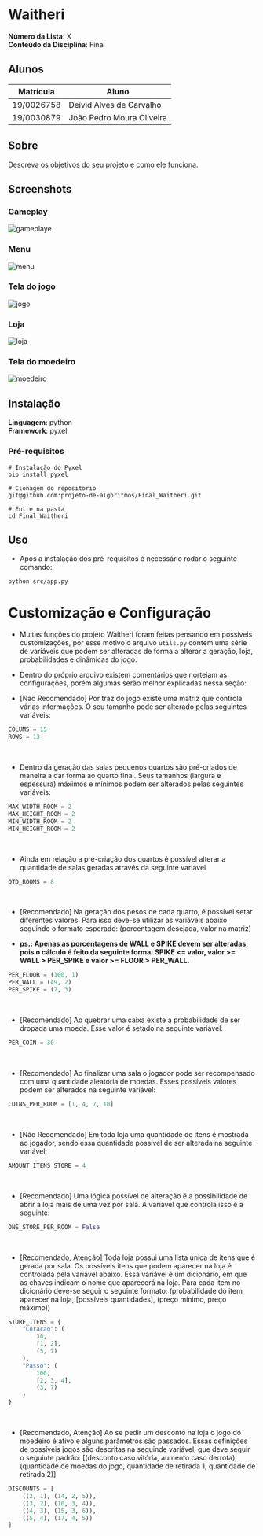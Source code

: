 <!-- Adicionar Foto da logo aqui Deivid -->
# Waitheri

**Número da Lista**: X<br>
**Conteúdo da Disciplina**: Final<br>

## Alunos
|Matrícula | Aluno |
| -- | -- |
| 19/0026758 |  Deivid Alves de Carvalho  |
| 19/0030879 |  João Pedro Moura Oliveira |

## Sobre 
Descreva os objetivos do seu projeto e como ele funciona. 

## Screenshots
### Gameplay
![gameplaye](assets/gameplay.gif)

### Menu
![menu](assets/menu.png)

### Tela do jogo
![jogo](assets/game.png)

### Loja
![loja](assets/loja.png)

### Tela do moedeiro
![moedeiro](assets/moedeiro.png)

## Instalação 
**Linguagem**: python<br>
**Framework**: pyxel<br>

### Pré-requisitos
```
# Instalação do Pyxel
pip install pyxel

# Clonagem do repositório
git@github.com:projeto-de-algoritmos/Final_Waitheri.git

# Entre na pasta
cd Final_Waitheri
```

## Uso 
- Após a instalação dos pré-requisitos é necessário rodar o seguinte comando:
```
python src/app.py
```

# Customização e Configuração
- Muitas funções do projeto Waitheri foram feitas pensando em possíveis customizações, por esse motivo o arquivo `utils.py` contem uma série de variáveis que podem ser alteradas de forma a alterar a geração, loja, probabilidades e dinâmicas do jogo.
- Dentro do próprio arquivo existem comentários que norteiam as configurações, porém algumas serão melhor explicadas nessa seção:

- [Não Recomendado] Por traz do jogo existe uma matriz que controla várias informações. O seu tamanho pode ser alterado pelas seguintes variáveis:
```python
COLUMS = 15
ROWS = 13
```
</br>

- Dentro da geração das salas pequenos quartos são pré-criados de maneira a dar forma ao quarto final. Seus tamanhos (largura e espessura) máximos e mínimos podem ser alterados pelas seguintes variáveis:
```python
MAX_WIDTH_ROOM = 2
MAX_HEIGHT_ROOM = 2
MIN_WIDTH_ROOM = 2
MIN_HEIGHT_ROOM = 2
```
</br>

- Ainda em relação a pré-criação dos quartos é possível alterar a quantidade de salas geradas através da seguinte variável
```python
QTD_ROOMS = 8
```
</br>

- [Recomendado] Na geração dos pesos de cada quarto, é possível setar diferentes valores. Para isso deve-se utilizar as variáveis abaixo seguindo o formato esperado: (porcentagem desejada, valor na matriz)

- <b>ps.: Apenas as porcentagens de WALL e SPIKE devem ser alteradas, pois o cálculo é feito da seguinte forma: SPIKE <= valor, valor >= WALL > PER\_SPIKE e valor >= FLOOR > PER\_WALL.</b>
```python
PER_FLOOR = (100, 1)
PER_WALL = (49, 2)
PER_SPIKE = (7, 3)
```
</br>

- [Recomendado] Ao quebrar uma caixa existe a probabilidade de ser dropada uma moeda. Esse valor é setado na seguinte variável:
```python
PER_COIN = 30
```
</br>

- [Recomendado] Ao finalizar uma sala o jogador pode ser recompensado com uma quantidade aleatória de moedas. Esses possíveis valores podem ser alterados na seguinte variável:
```python
COINS_PER_ROOM = [1, 4, 7, 10]
```
</br>

- [Não Recomendado] Em toda loja uma quantidade de itens é mostrada ao jogador, sendo essa quantidade possível de ser alterada na seguinte variável:
```python
AMOUNT_ITENS_STORE = 4
```
</br>

- [Recomendado] Uma lógica possível de alteração é a possibilidade de abrir a loja mais de uma vez por sala. A variável que controla isso é a seguinte:
```python
ONE_STORE_PER_ROOM = False
```
</br>

- [Recomendado, Atenção] Toda loja possui uma lista única de itens que é gerada por sala. Os possíveis itens que podem aparecer na loja é controlada pela variável abaixo. Essa variável é um dicionário, em que as chaves indicam o nome que aparecerá na loja. Para cada item no dicionário deve-se seguir o seguinte formato: (probabilidade do item aparecer na loja, [possíveis quantidades], (preço mínimo, preço máximo))
```python
STORE_ITENS = {
    "Coracao": (
        30,
        [1, 2],
        (5, 7)
    ),
    "Passo": (
        100,
        [2, 3, 4],
        (3, 7)
    )
}
```
</br>

- [Recomendado, Atenção] Ao se pedir um desconto na loja o jogo do moedeiro é ativo e alguns parâmetros são passados. Essas definições de possíveis jogos são descritas na seguinde variável, que deve seguir o seguinte padrão: [(desconto caso vitória, aumento caso derrota), (quantidade de moedas do jogo, quantidade de retirada 1, quantidade de retirada 2)]
```python
DISCOUNTS = [
    ((2, 1), (14, 2, 5)),
    ((3, 2), (10, 3, 4)),
    ((4, 3), (15, 3, 6)),
    ((5, 4), (17, 4, 5))
]
```
